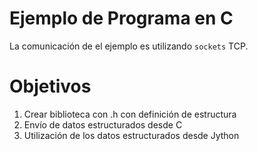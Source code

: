 # Ejemplo de Programa en C

La comunicación de el ejemplo es utilizando `sockets` TCP.

# Objetivos

1. Crear biblioteca con .h con definición de estructura
2. Envío de datos estructurados desde C
3. Utilización de los datos estructurados desde Jython
